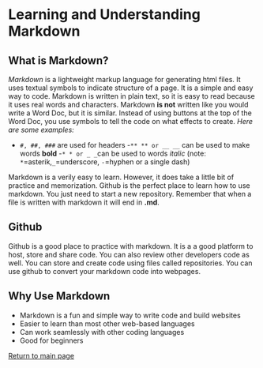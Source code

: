 # Learning and Understanding Markdown

## What is Markdown?

*Markdown* is a lightweight markup language for generating html files. It uses textual symbols to indicate structure of a page. It is a simple and easy way to code. Markdown is written in plain text, so it is easy to read because it uses real words and characters. Markdown **is not** written like you would write a Word Doc, but it is similar. Instead of using buttons at the top of the Word Doc, you use symbols to tell the code on what effects to create.
*Here are some examples:*
- `#, ##, ###` are used for headers
-`** ** or __ __` can be used to make words **bold**
-`* * or _ _`can be used to words *italic*
(note: `*`=asterik,`_`=underscore, `-`=hyphen or a single dash)

Markdown is a verily easy to learn. However, it does take a little bit of practice and memorization. Github is the perfect place to learn how to use markdown. You just need to start a new repository. Remember that when a file is written with markdown it will end in **.md**.

## Github 

Github is a good place to practice with markdown. It is a a good platform to host, store and share code. You can also review other developers code as well. You can store and create code using files called repositories. You can use github to convert your markdown code into webpages. 

## Why Use Markdown

- Markdown is a fun and simple way to write code and build websites
- Easier to learn than most other web-based languages
- Can work seamlessly with other coding languages
- Good for beginners


[Return to main page](/README.md)
